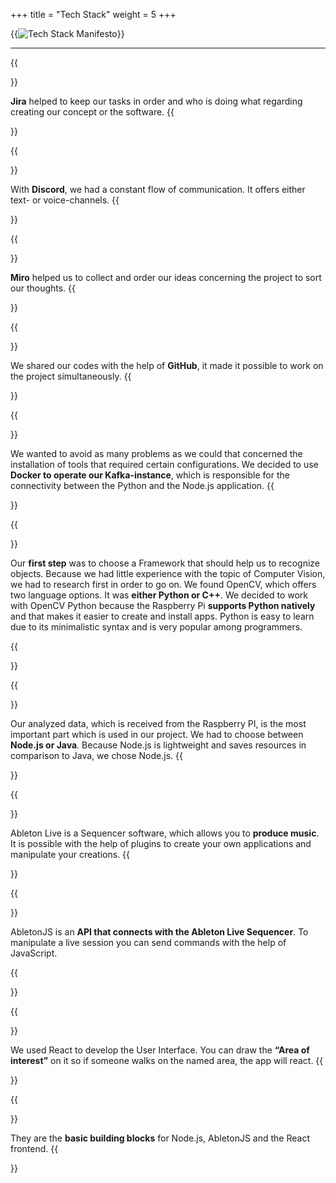 +++
title = "Tech Stack"
weight = 5
+++

{{<image src="manifesto_tech_stack.png" alt="Tech Stack Manifesto">}}

---

{{<section title="Jira">}}

**Jira** helped to keep our tasks in order and who is doing what regarding creating our concept or the software.
{{</section>}}

{{<section title="Discord">}}

With **Discord**, we had a constant flow of communication. It offers either text- or voice-channels.
{{</section>}}

{{<section title="Miro">}}

**Miro** helped us to collect and order our ideas concerning the project to sort our thoughts.
{{</section>}}

{{<section title="GitHub">}}

We shared our codes with the help of **GitHub**, it made it possible to work on the project simultaneously.
{{</section>}}

{{<section title="Kafka und Docker">}}

We wanted to avoid as many problems as we could that concerned the installation of tools that required certain configurations. We decided to use **Docker to operate our Kafka-instance**, which is responsible for the connectivity between the Python and the Node.js application.
{{</section>}}

{{<section title="Python und OpenCV">}}

Our **first step** was to choose a Framework that should help us to recognize objects. Because we had little experience with the topic of Computer Vision, we had to research first in order to go on. We found OpenCV, which offers two language options. It was **either Python or C++**. We decided to work with OpenCV Python because the Raspberry Pi **supports Python natively** and that makes it easier to create and install apps. Python is easy to learn due to its minimalistic syntax and is very popular among programmers.

{{</section>}}

{{<section title="Node.js">}}

Our analyzed data, which is received from the Raspberry PI, is the most important part which is used in our project. We had to choose between **Node.js or Java**. Because Node.js is lightweight and saves resources in comparison to Java, we chose Node.js.
{{</section>}}

{{<section title="Ableton live">}}

Ableton Live is a Sequencer software, which allows you to **produce music**. It is possible with the help of plugins to create your own applications and manipulate your creations.
{{</section>}}

{{<section title="Ableton.js">}}

AbletonJS is an **API that connects with the Ableton Live Sequencer**. To manipulate a live session you can send commands with the help of JavaScript.

{{</section>}}

{{<section title="React">}}

We used React to develop the User Interface. You can draw the **“Area of interest”** on it so if someone walks on the named area, the app will react.
{{</section>}}

{{<section title="JavaScript, HTML, CSS">}}

They are the **basic building blocks** for Node.js, AbletonJS and the React frontend.
{{</section>}}
